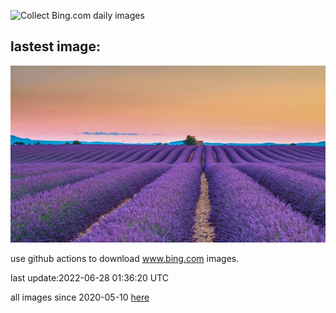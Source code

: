 ![Collect Bing.com daily images](https://github.com/counter2015/bing-daily-images/workflows/Collect%20Bing.com%20daily%20images/badge.svg)
## lastest image:
![](images/ValensoleLavender.jpg)

use github actions to download www.bing.com images.

last update:2022-06-28 01:36:20 UTC

all images since 2020-05-10 [here](https://github.com/counter2015/bing-daily-images/tree/master/images) 
